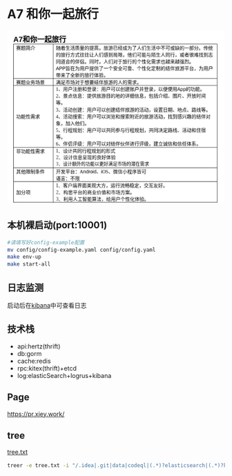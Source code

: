 # A7 和你一起旅行

![project.jpg](project.jpg)

## 本机裸启动(port:10001)

```bash
#请填写好config-example配置
mv config/config-example.yaml config/config.yaml
make env-up
make start-all
```

[//]: # (## 容器部署)

[//]: # (已写好makefile，打包后直接进入容器，配置好config的端口后运行单个服务即可)

## 日志监测
启动后在[kibana](http://127.0.0.1:5601/)中可查看日志


## 技术栈
* api:hertz(thrift)
* db:gorm
* cache:redis
* rpc:kitex(thrift)+etcd
* log:elasticSearch+logrus+kibana

## Page
https://pr.xiey.work/ 

## tree
[tree.txt](./tree.txt)
```bash
treer -e tree.txt -i "/.idea|.git|data|codeql|(.*)?elasticsearch|(.*)?kibana|web|CNAME/" 
```

